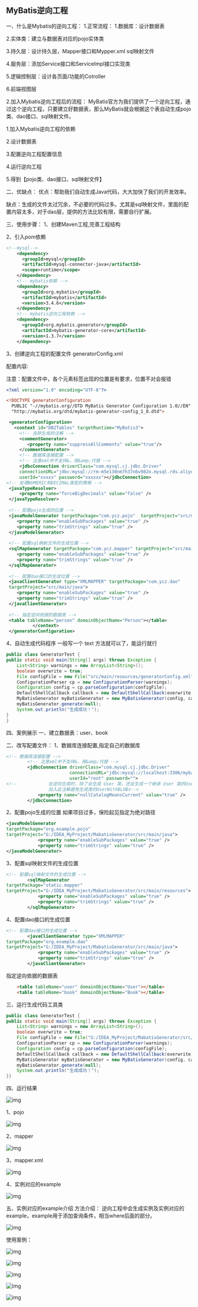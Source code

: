 ## MyBatis逆向工程

一、什么是Mybatis的逆向工程：
1.正常流程：
1.数据库：设计数据表

2.实体类：建立与数据表对应的pojo实体类

3.持久层：设计持久层，Mapper接口和Mypper.xml sql映射文件

4.服务层：添加Service接口和ServiceImpl接口实现类

5.逻辑控制层：设计各页面/功能的Cotroller

6.前端视图层

2.加入Mybatis逆向工程后的流程：
MyBatis官方为我们提供了一个逆向工程，通过这个逆向工程，只要建立好数据表，那么MyBatis就会根据这个表自动生成pojo类、dao接口、sql映射文件。

1.加入Mybatis逆向工程的依赖

2.设计数据表

3.配置逆向工程配置信息

4.运行逆向工程

5.得到【pojo类、dao接口、sql映射文件】


二、优缺点：
优点：帮助我们自动生成Java代码，大大加快了我们的开发效率。

缺点：生成的文件太过冗余，不必要的代码过多。尤其是sql映射文件，里面的配置内容太多，对于dao层，提供的方法比较有限，需要自行扩展。

三、使用步骤：
1、创建Maven工程,完善工程结构

 2、引入pom依赖
```xml
<!--mysql-->
    <dependency>
      <groupId>mysql</groupId>
      <artifactId>mysql-connector-java</artifactId>
      <scope>runtime</scope>
    </dependency>
    <!-- mybatis依赖 -->
    <dependency>
      <groupId>org.mybatis</groupId>
      <artifactId>mybatis</artifactId>
      <version>3.4.6</version>
    </dependency>
    <!-- mybatis逆向工程依赖 -->
    <dependency>
      <groupId>org.mybatis.generator</groupId>
      <artifactId>mybatis-generator-core</artifactId>
      <version>1.3.7</version>
    </dependency>
```

3、创建逆向工程的配置文件 generatorConfig.xml


配置内容:

注意：配置文件中，各个元素标签出现的位置是有要求，位置不对会报错


     

```xml
<?xml version="1.0" encoding="UTF-8"?>

<!DOCTYPE generatorConfiguration
  PUBLIC "-//mybatis.org//DTD MyBatis Generator Configuration 1.0//EN"
  "http://mybatis.org/dtd/mybatis-generator-config_1_0.dtd">

 <generatorConfiguration>
   <context id="DB2Tables" targetRuntime="MyBatis3">
     <!-- 去除生成的注解 -->
     <commentGenerator>
        <property name="suppressAllComments" value="true"/>
     </commentGenerator>
     <!-- 数据库连接配置 -->
     <!-- 注意xml中不支持&，用&amp;代替 -->
     <jdbcConnection driverClass="com.mysql.cj.jdbc.Driver" 
     connectionURL="jdbc:mysql://rm-m5e130nm7h37n6v982o.mysql.rds.aliyuncs.com:3306/demo?useUnicode=true&amp;characterEncoding=utf8&amp;useSSL=false&amp;serverTimezone=GMT%2B8"
     userId="xxxxx" password="xxxxxx"></jdbcConnection>
<!-- 处理NUMERIC和DECIMAL类型的策略 -->
 <javaTypeResolver>
     <property name="forceBigDecimals" value="false" />
 </javaTypeResolver>
 
 <!-- 配置pojo生成的位置 -->
 <javaModelGenerator targetPackage="com.ycz.pojo"  targetProject="src/main/java">
    <property name="enableSubPackages" value="true" />
    <property name="trimStrings" value="true" />
 </javaModelGenerator>
 
 <!-- 配置sql映射文件的生成位置 -->
 <sqlMapGenerator targetPackage="com.ycz.mapper" targetProject="src/main/resources">
    <property name="enableSubPackages" value="true" />
    <property name="trimStrings" value="true" />        
 </sqlMapGenerator>
 
 <!-- 配置dao接口的生成位置 -->
 <javaClientGenerator type="XMLMAPPER" targetPackage="com.ycz.dao" 
 targetProject="src/main/java">
    <property name="enableSubPackages" value="true" />
    <property name="trimStrings" value="true" />     
 </javaClientGenerator>
 
 <!-- 指定逆向依据的数据表 -->
 <table tableName="person" domainObjectName="Person"></table>
          </context>
 </generatorConfiguration>
```

4、自动生成代码程序
一般写一个 text 方法就可以了，能运行就行


    
```java
public class GeneratorTest {
public static void main(String[] args) throws Exception {
    List<String> warnings = new ArrayList<String>();
    boolean overwrite = true;
    File configFile = new File("src/main/resources/generatorConfig.xml");
    ConfigurationParser cp = new ConfigurationParser(warnings);
    Configuration config = cp.parseConfiguration(configFile);
    DefaultShellCallback callback = new DefaultShellCallback(overwrite);
    MyBatisGenerator myBatisGenerator = new MyBatisGenerator(config, callback, warnings);
    myBatisGenerator.generate(null);
    System.out.println("生成成功！");
}
}
```



四、案例展示
一、建立数据表：user、book



二、改写配置文件：
1、数据库连接配置,指定自己的数据库

```xml
<!-- 数据库连接配置 -->
        <!-- 注意xml中不支持&，用&amp;代替 -->
        <jdbcConnection driverClass="com.mysql.cj.jdbc.Driver"
                        connectionURL="jdbc:mysql://localhost:3306/mybatisgenerator"
                        userId="root" password="">
<!--            在逆向生成时，除了会生成 User 类，还会生成一个继承 User 类的UserWithBLOBs 类。
                加入此注解避免生成类的UserWithBLOBs-->
            <property name="nullCatalogMeansCurrent" value="true" />
        </jdbcConnection>
```

2、配置pojo生成的位置
如果项目过多，保险起见指定为绝对路径

```xml
<javaModelGenerator 
targetPackage="org.example.pojo"
targetProject="G:/IDEA_MyProject/MabatisGenerator/src/main/java">
            <property name="enableSubPackages" value="true" />
            <property name="trimStrings" value="true" />
</javaModelGenerator>
```

3、配置sql映射文件的生成位置

```xml
<!-- 配置sql映射文件的生成位置 -->
        <sqlMapGenerator 
targetPackage="static.mapper"
targetProject="G:/IDEA_MyProject/MabatisGenerator/src/main/resources">
            <property name="enableSubPackages" value="true" />
            <property name="trimStrings" value="true" />
        </sqlMapGenerator>
```

4、配置dao接口的生成位置

```xml
<!-- 配置dao接口的生成位置 -->
        <javaClientGenerator type="XMLMAPPER" 
targetPackage="org.example.dao"
targetProject="G:/IDEA_MyProject/MabatisGenerator/src/main/java">
            <property name="enableSubPackages" value="true" />
            <property name="trimStrings" value="true" />
        </javaClientGenerator>

```



指定逆向依据的数据表
<!-- 指定逆向依据的数据表 -->

```html
    <table tableName="user" domainObjectName="User"></table>
    <table tableName="book" domainObjectName="Book"></table>
```



三、运行生成代码工具类

```java
public class GeneratorTest {
public static void main(String[] args) throws Exception {
    List<String> warnings = new ArrayList<String>();
    boolean overwrite = true;
    File configFile = new File("G:/IDEA_MyProject/MabatisGenerator/src/main/resources/config/generatorConfig.xml");
    ConfigurationParser cp = new ConfigurationParser(warnings);
    Configuration config = cp.parseConfiguration(configFile);
    DefaultShellCallback callback = new DefaultShellCallback(overwrite);
    MyBatisGenerator myBatisGenerator = new MyBatisGenerator(config, callback, warnings);
    myBatisGenerator.generate(null);
    System.out.println("生成成功！");
}}
```





四、运行结果

![img](https://img-blog.csdnimg.cn/0e04558ce5e44990b40294f23ddf4dac.png)

1、pojo

![img](https://img-blog.csdnimg.cn/9e1484d1563d48c192d7324ff739ac43.png)


2、mapper

![img](https://img-blog.csdnimg.cn/571e3eebda5a4abd9bf06d6f04b388d6.png)


3、mapper.xml

![img](https://img-blog.csdnimg.cn/900ce455aa48451eb623f2ca64186074.png)


4、实例对应的example

![img](https://img-blog.csdnimg.cn/5ea3d22b70194873837101197c3d3ad7.png)

五、实例对应的example介绍
方法介绍：
逆向工程中会生成实例及实例对应的example，example用于添加查询条件，相当where后面的部分。

![img](https://img-blog.csdnimg.cn/544c4a8b1c344acbbafb5ee0e9349752.png)

 

使用案例：

![img](https://img-blog.csdnimg.cn/5335998197e74d87ae7dcc1def09495e.png)

![img](https://img-blog.csdnimg.cn/5335998197e74d87ae7dcc1def09495e.png)



![img](https://img-blog.csdnimg.cn/f490a450581349d7bc6f9c00dd69a527.png)

![img](https://img-blog.csdnimg.cn/784350d1451e47718af2c259c8a1b2f0.png)

![img](https://img-blog.csdnimg.cn/784350d1451e47718af2c259c8a1b2f0.png)